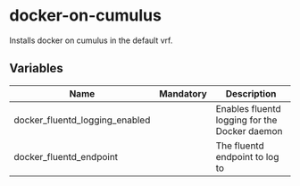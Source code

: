 # docker-on-cumulus

Installs docker on cumulus in the default vrf.

## Variables

| Name                           | Mandatory | Description                                   |
| ------------------------------ | --------- | --------------------------------------------- |
| docker_fluentd_logging_enabled |           | Enables fluentd logging for the Docker daemon |
| docker_fluentd_endpoint        |           | The fluentd endpoint to log to                | 
